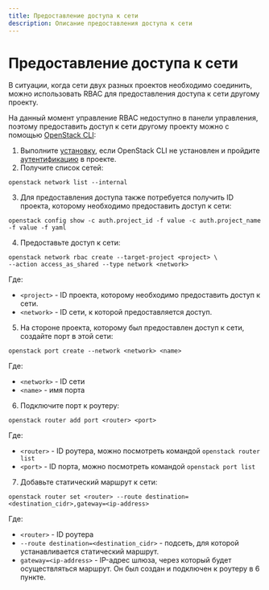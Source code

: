 ```yaml
---
title: Предоставление доступа к сети
description: Описание предоставления доступа к сети
---
```


# Предоставление доступа к сети

В ситуации, когда сети двух разных проектов необходимо соединить, можно использовать RBAC для предоставления доступа к сети другому проекту.

На данный момент управление RBAC недоступно в панели управления, поэтому предоставить доступ к сети другому проекту можно с помощью [OpenStack CLI](/ru/cloud/instructions/tools/openstack-cli-install):

1. Выполните [установку](/), если OpenStack CLI не установлен и пройдите [аутентификацию](/) в проекте.
2. Получите список сетей:

```shell
openstack network list --internal
```

3. Для предоставления доступа также потребуется получить ID проекта, которому необходимо предоставить доступ к сети:

```shell
openstack config show -c auth.project_id -f value -c auth.project_name -f value -f yaml
```

4. Предоставьте доступ к сети:

```shell
openstack network rbac create --target-project <project> \
--action access_as_shared --type network <network>
```

Где:

- `<project>` - ID проекта, которому необходимо предоставить доступ к сети.
- `<network>` - ID сети, к которой предоставляется доступ.

5. На стороне проекта, которому был предоставлен доступ к сети, создайте порт в этой сети:

```shell
openstack port create --network <network> <name>
```

Где:

- `<network>` - ID сети
- `<name>` - имя порта

6. Подключите порт к роутеру:

```shell
openstack router add port <router> <port>
```

Где:

- `<router>` - ID роутера, можно посмотреть командой `openstack router list`
- `<port>` - ID порта, можно посмотреть командой `openstack port list`

7. Добавьте статический маршрут к сети:

```shell
openstack router set <router> --route destination=<destination_cidr>,gateway=<ip-address>
```

Где:

- `<router>` - ID роутера
- `--route destination=<destination_cidr>` - подсеть, для которой устанавливается статический маршрут.
- `gateway=<ip-address>` - IP-адрес шлюза, через который будет осуществляться маршрут. Он был создан и подключен к роутеру в 6 пункте.
